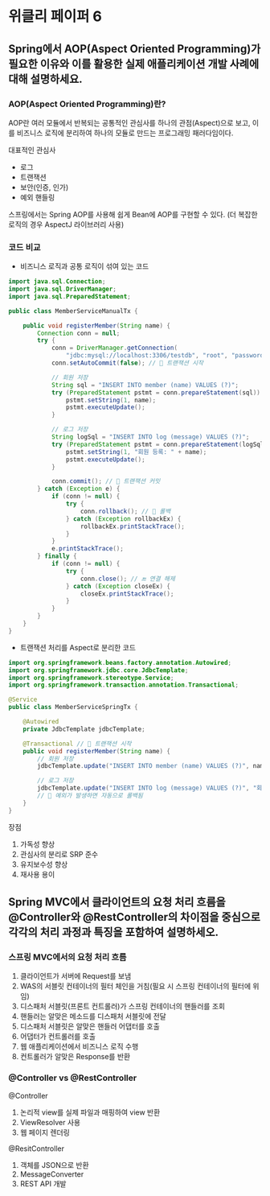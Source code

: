 # 위클리 페이퍼 6

##  Spring에서 AOP(Aspect Oriented Programming)가 필요한 이유와 이를 활용한 실제 애플리케이션 개발 사례에 대해 설명하세요.

### AOP(Aspect Oriented Programming)란?

AOP란 여러 모듈에서 반복되는 공통적인 관심사를 하나의 관점(Aspect)으로 보고,
이를 비즈니스 로직에 분리하여 하나의 모듈로 만드는 프로그래밍 패러다임이다.

대표적인 관심사
- 로그
- 트랜잭션
- 보안(인증, 인가)
- 예외 핸들링

스프링에서는 Spring AOP를 사용해 쉽게 Bean에 AOP를 구현할 수 있다.
(더 복잡한 로직의 경우 AspectJ 라이브러리 사용)

### 코드 비교

- 비즈니스 로직과 공통 로직이 섞여 있는 코드

```Java
import java.sql.Connection;
import java.sql.DriverManager;
import java.sql.PreparedStatement;

public class MemberServiceManualTx {

    public void registerMember(String name) {
        Connection conn = null;
        try {
            conn = DriverManager.getConnection(
                "jdbc:mysql://localhost:3306/testdb", "root", "password");
            conn.setAutoCommit(false); // 🔸 트랜잭션 시작

            // 회원 저장
            String sql = "INSERT INTO member (name) VALUES (?)";
            try (PreparedStatement pstmt = conn.prepareStatement(sql)) {
                pstmt.setString(1, name);
                pstmt.executeUpdate();
            }

            // 로그 저장
            String logSql = "INSERT INTO log (message) VALUES (?)";
            try (PreparedStatement pstmt = conn.prepareStatement(logSql)) {
                pstmt.setString(1, "회원 등록: " + name);
                pstmt.executeUpdate();
            }

            conn.commit(); // 🔹 트랜잭션 커밋
        } catch (Exception e) {
            if (conn != null) {
                try {
                    conn.rollback(); // 🔻 롤백
                } catch (Exception rollbackEx) {
                    rollbackEx.printStackTrace();
                }
            }
            e.printStackTrace();
        } finally {
            if (conn != null) {
                try {
                    conn.close(); // 🔚 연결 해제
                } catch (Exception closeEx) {
                    closeEx.printStackTrace();
                }
            }
        }
    }
}
```

- 트랜잭션 처리를 Aspect로 분리한 코드

```Java
import org.springframework.beans.factory.annotation.Autowired;
import org.springframework.jdbc.core.JdbcTemplate;
import org.springframework.stereotype.Service;
import org.springframework.transaction.annotation.Transactional;

@Service
public class MemberServiceSpringTx {

    @Autowired
    private JdbcTemplate jdbcTemplate;

    @Transactional // 🔸 트랜잭션 시작
    public void registerMember(String name) {
        // 회원 저장
        jdbcTemplate.update("INSERT INTO member (name) VALUES (?)", name);

        // 로그 저장
        jdbcTemplate.update("INSERT INTO log (message) VALUES (?)", "회원 등록: " + name);
        // 🔹 예외가 발생하면 자동으로 롤백됨
    }
}
```

장점
1) 가독성 향상
2) 관심사의 분리로 SRP 준수
3) 유지보수성 향상
4) 재사용 용이

##  Spring MVC에서 클라이언트의 요청 처리 흐름을 @Controller와 @RestController의 차이점을 중심으로 각각의 처리 과정과 특징을 포함하여 설명하세오.

###  스프링 MVC에서의 요청 처리 흐름

1. 클라이언트가 서버에 Request를 보냄
2. WAS의 서블릿 컨테이너의 필터 체인을 거침(필요 시 스프링 컨테이너의 필터에 위임)
3. 디스패처 서블릿(프론트 컨트롤러)가 스프링 컨테이너의 핸들러를 조회
4. 핸들러는 알맞은 메소드를 디스패처 서블릿에 전달
5. 디스패처 서블릿은 알맞은 핸들러 어댑터를 호출
6. 어댑터가 컨트롤러를 호출
7. 웹 애플리케이션에서 비즈니스 로직 수행 
8. 컨트롤러가 알맞은 Response를 반환

### @Controller vs @RestController

@Controller
1. 논리적 view를 실제 파일과 매핑하여 view 반환
2. ViewResolver 사용
3. 웹 페이지 렌더링

@ResitController
1. 객체를 JSON으로 반환
2. MessageConverter
3. REST API 개발

